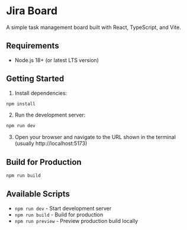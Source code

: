 # Jira Board

A simple task management board built with React, TypeScript, and Vite.

## Requirements

- Node.js 18+ (or latest LTS version)

## Getting Started

1. Install dependencies:
```bash
npm install
```

2. Run the development server:
```bash
npm run dev
```

3. Open your browser and navigate to the URL shown in the terminal (usually http://localhost:5173)

## Build for Production

```bash
npm run build
```

## Available Scripts

- `npm run dev` - Start development server
- `npm run build` - Build for production
- `npm run preview` - Preview production build locally